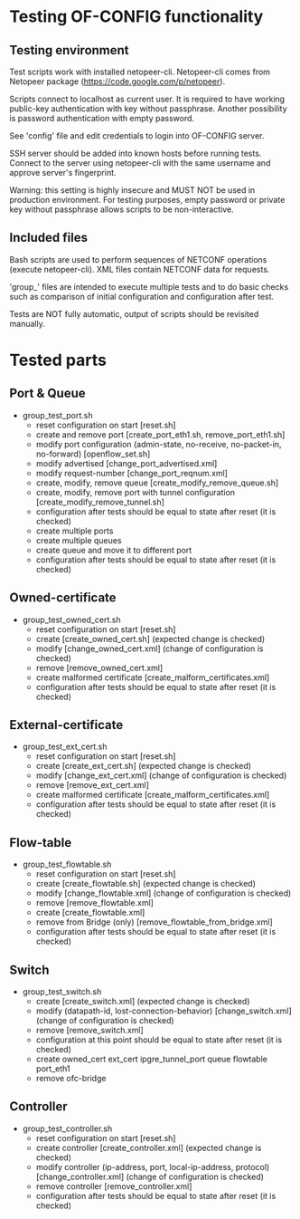 Testing OF-CONFIG functionality
===============================

Testing environment
-------------------

Test scripts work with installed netopeer-cli. Netopeer-cli comes from Netopeer package  (https://code.google.com/p/netopeer).

Scripts connect to localhost as current user.
It is required to have working public-key authentication
with key without passphrase. Another possibility is password authentication with
empty password.

See 'config' file and edit credentials to login into OF-CONFIG server.

SSH server should be added into known hosts before running tests. Connect to the server
using netopeer-cli with the same username and approve server's fingerprint.

Warning: this setting is highly insecure and MUST NOT be used in production environment.
For testing purposes, empty password or private key without passphrase allows scripts
to be non-interactive.

Included files
--------------

Bash scripts are used to perform sequences of NETCONF operations (execute netopeer-cli).
XML files contain NETCONF data for requests.

'group\_' files are intended to execute multiple tests and to do basic checks such as
comparison of initial configuration and configuration after test.

Tests are NOT fully automatic, output of scripts should be revisited manually.

Tested parts
============

Port & Queue
------------

  * group_test_port.sh
      * reset configuration on start [reset.sh]
      * create and remove port [create_port_eth1.sh, remove_port_eth1.sh]
      * modify port configuration (admin-state, no-receive, no-packet-in, no-forward) [openflow_set.sh]
      * modify advertised [change_port_advertised.xml]
      * modify request-number [change_port_reqnum.xml]
      * create, modify, remove queue [create_modify_remove_queue.sh]
      * create, modify, remove port with tunnel configuration [create_modify_remove_tunnel.sh]
      * configuration after tests should be equal to state after reset (it is checked)
      * create multiple ports
      * create multiple queues
      * create queue and move it to different port
      * configuration after tests should be equal to state after reset (it is checked)

Owned-certificate
-----------------
  * group_test_owned_cert.sh
      * reset configuration on start [reset.sh]
      * create [create_owned_cert.sh] (expected change is checked)
      * modify [change_owned_cert.xml] (change of configuration is checked)
      * remove [remove_owned_cert.xml]
      * create malformed certificate [create_malform_certificates.xml]
      * configuration after tests should be equal to state after reset (it is checked)

External-certificate
-----------------
  * group_test_ext_cert.sh
      * reset configuration on start [reset.sh]
      * create [create_ext_cert.sh] (expected change is checked)
      * modify [change_ext_cert.xml] (change of configuration is checked)
      * remove [remove_ext_cert.xml]
      * create malformed certificate [create_malform_certificates.xml]
      * configuration after tests should be equal to state after reset (it is checked)

Flow-table
----------

  * group_test_flowtable.sh
      * reset configuration on start [reset.sh]
      * create [create_flowtable.sh] (expected change is checked)
      * modify [change_flowtable.xml] (change of configuration is checked)
      * remove [remove_flowtable.xml]
      * create [create_flowtable.xml]
      * remove from Bridge (only) [remove_flowtable_from_bridge.xml]
      * configuration after tests should be equal to state after reset (it is checked)

Switch
------
  * group_test_switch.sh
      * create [create_switch.xml] (expected change is checked)
      * modify (datapath-id, lost-connection-behavior) [change_switch.xml] (change of configuration is checked)
      * remove [remove_switch.xml]
      * configuration at this point should be equal to state after reset (it is checked)
      * create owned_cert ext_cert ipgre_tunnel_port queue flowtable port_eth1
      * remove ofc-bridge

Controller
----------
  * group_test_controller.sh
      * reset configuration on start [reset.sh]
      * create controller [create_controller.xml] (expected change is checked)
      * modify controller (ip-address, port, local-ip-address, protocol) [change_controller.xml] (change of configuration is checked)
      * remove controller [remove_controller.xml]
      * configuration after tests should be equal to state after reset (it is checked)

